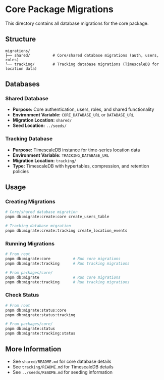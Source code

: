 # Core Package Migrations

This directory contains all database migrations for the core package.

## Structure

```
migrations/
├── shared/          # Core/shared database migrations (auth, users, roles)
└── tracking/        # Tracking database migrations (TimescaleDB for location data)
```

## Databases

### Shared Database

- **Purpose:** Core authentication, users, roles, and shared functionality
- **Environment Variable:** `CORE_DATABASE_URL` or `DATABASE_URL`
- **Migration Location:** `shared/`
- **Seed Location:** `../seeds/`

### Tracking Database

- **Purpose:** TimescaleDB instance for time-series location data
- **Environment Variable:** `TRACKING_DATABASE_URL`
- **Migration Location:** `tracking/`
- **Type:** TimescaleDB with hypertables, compression, and retention policies

## Usage

### Creating Migrations

```bash
# Core/shared database migration
pnpm db:migrate:create:core create_users_table

# Tracking database migration
pnpm db:migrate:create:tracking create_location_events
```

### Running Migrations

```bash
# From root
pnpm db:migrate:core          # Run core migrations
pnpm db:migrate:tracking      # Run tracking migrations

# From packages/core/
pnpm db:migrate               # Run core migrations
pnpm db:migrate:tracking      # Run tracking migrations
```

### Check Status

```bash
# From root
pnpm db:migrate:status:core
pnpm db:migrate:status:tracking

# From packages/core/
pnpm db:migrate:status
pnpm db:migrate:tracking:status
```

## More Information

- See `shared/README.md` for core database details
- See `tracking/README.md` for TimescaleDB details
- See `../seeds/README.md` for seeding information
